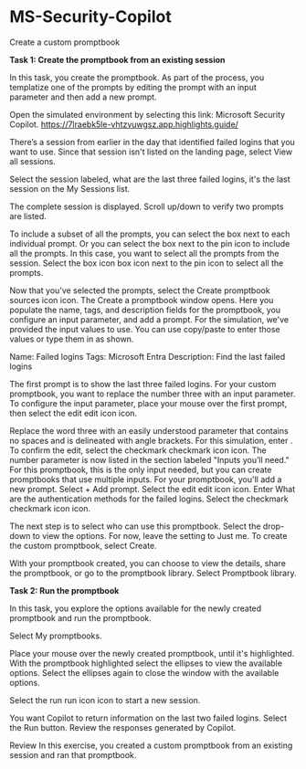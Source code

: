 # MS-Security-Copilot
Create a custom promptbook

**Task 1: Create the promptbook from an existing session**

In this task, you create the promptbook. As part of the process, you templatize one of the prompts by editing the prompt with an input parameter and then add a new prompt.

Open the simulated environment by selecting this link: Microsoft Security Copilot. https://7lraebk5le-vhtzvuwgsz.app.highlights.guide/

There’s a session from earlier in the day that identified failed logins that you want to use. Since that session isn't listed on the landing page, select View all sessions.

Select the session labeled, what are the last three failed logins, it's the last session on the My Sessions list.

The complete session is displayed. Scroll up/down to verify two prompts are listed.

To include a subset of all the prompts, you can select the box next to each individual prompt. Or you can select the box next to the pin icon to include all the prompts. In this case, you want to select all the prompts from the session. Select the box icon box icon next to the pin icon to select all the prompts.

Now that you’ve selected the prompts, select the Create promptbook sources icon icon. The Create a promptbook window opens. Here you populate the name, tags, and description fields for the promptbook, you configure an input parameter, and add a prompt. For the simulation, we've provided the input values to use. You can use copy/paste to enter those values or type them in as shown.

Name: Failed logins
Tags: Microsoft Entra
Description: Find the last failed logins

The first prompt is to show the last three failed logins. For your custom promptbook, you want to replace the number three with an input parameter. To configure the input parameter, place your mouse over the first prompt, then select the edit edit icon icon.

Replace the word three with an easily understood parameter that contains no spaces and is delineated with angle brackets. For this simulation, enter <number>.
To confirm the edit, select the checkmark checkmark icon icon. The number parameter is now listed in the section labeled "Inputs you’ll need." For this promptbook, this is the only input needed, but you can create promptbooks that use multiple inputs.
For your promptbook, you'll add a new prompt. Select + Add prompt.
Select the edit edit icon icon.
Enter What are the authentication methods for the failed logins.
Select the checkmark checkmark icon icon.

The next step is to select who can use this promptbook. Select the drop-down to view the options. For now, leave the setting to Just me.
To create the custom promptbook, select Create.

With your promptbook created, you can choose to view the details, share the promptbook, or go to the promptbook library. Select Promptbook library.


**Task 2: Run the promptbook**

In this task, you explore the options available for the newly created promptbook and run the promptbook.

Select My promptbooks.

Place your mouse over the newly created promptbook, until it's highlighted. With the promptbook highlighted select the ellipses to view the available options. Select the ellipses again to close the window with the available options.

Select the run run icon icon to start a new session.

You want Copilot to return information on the last two failed logins.
Select the Run button.
Review the responses generated by Copilot.

Review
In this exercise, you created a custom promptbook from an existing session and ran that promptbook.



